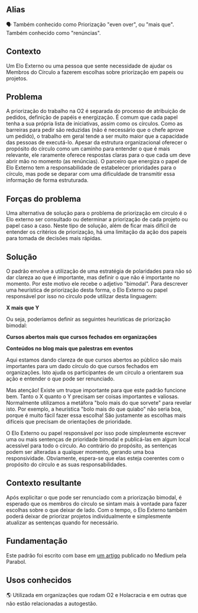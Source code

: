 ## Alias

🗣 Também conhecido como
Priorização "even over", ou "mais que". Também conhecido como "renúncias".

## Contexto

Um Elo Externo ou uma pessoa que sente necessidade de ajudar os Membros do Círculo a fazerem escolhas sobre priorização em papeis ou projetos.

## Problema

A priorização do trabalho na O2 é separada do processo de atribuição de pedidos, definição de papéis e energização. É comum que cada papel tenha a sua própria lista de iniciativas, assim como os círculos. Como as barreiras para pedir são reduzidas (não é necessário que o chefe aprove um pedido), o trabalho em geral tende a ser muito maior que a capacidade das pessoas de executá-lo. Apesar da estrutura organizacional oferecer o propósito do círculo como um caminho para entender o que é mais relevante, ele raramente oferece respostas claras para o que cada um deve abrir mão no momento (as renúncias). O parceiro que energiza o papel de Elo Externo tem  a responsabilidade de estabelecer prioridades para o círculo, mas pode se deparar com uma dificuldade de transmitir essa informação de forma estruturada.

## Forças do problema

Uma alternativa de solução para o problema de priorização em circulo é o Elo externo ser consultado ou determinar a priorização de cada projeto ou papel caso a caso. Neste tipo de solução, além de ficar mais difícil de entender os critérios de priorização, há uma limitação da ação dos papeis para tomada de decisões mais rápidas.

## Solução

O padrão envolve a utilização de uma estratégia de polaridades para não só dar clareza ao que é importante, mas definir o que não é importante no momento. Por este motivo ele recebe o adjetivo "bimodal". Para descrever uma heurística de priorização desta forma, o Elo Externo ou papel responsável por isso no círculo pode utilizar desta linguagem:

**X mais que Y**

Ou seja, poderíamos definir as seguintes heurísticas de priorização bimodal:

**Cursos abertos mais que cursos fechados em organizações**

**Conteúdos no blog mais que palestras em eventos**

Aqui estamos dando clareza de que cursos abertos ao público são mais importantes para um dado círculo do que cursos fechados em organizações. Isto ajuda os participantes de um círculo a orientarem sua ação e entender o que pode ser renunciado.

Mas atenção! Existe um truque importante para que este padrão funcione bem. Tanto o X quanto o Y precisam ser coisas importantes e valiosas. Normalmente utilizamos a metáfora "bolo mais do que sorvete" para revelar isto. Por exemplo, a heurística "bolo mais do que quiabo" não seria boa, porque é muito fácil fazer essa escolha! São justamente as escolhas mais difíceis que precisam de orientações de prioridade.

O Elo Externo ou papel responsável por isso pode simplesmente escrever uma ou mais sentenças de prioridade bimodal e publicá-las em algum local acessível para todo o círculo. Ao contrário do propósito, as sentenças podem ser alteradas a qualquer momento, gerando uma boa responsividade. Obviamente, espera-se que elas esteja coerentes com o propósito do círculo e as suas responsabilidades.

## Contexto resultante

Após explicitar o que pode ser renunciado com a priorização bimodal, é esperado que os membros do círculo se sintam mais à vontade para fazer escolhas sobre o que deixar de lado. Com o tempo, o Elo Externo também poderá deixar de priorizar projetos individualmente e simplesmente atualizar as sentenças quando for necessário.

## Fundamentação

Este padrão foi escrito com base em [um artigo](https://focus.parabol.co/strategic-prioritization-using-even-over-statements-fb63e78e7b4d) publicado no Medium pela Parabol.

## Usos conhecidos

🌎 Utilizada em organizações que rodam O2 e Holacracia e em outras que não estão relacionadas a autogestão. 
